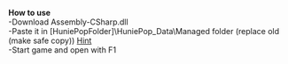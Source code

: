 **How to use**  
-Download Assembly-CSharp.dll  
-Paste it in [HuniePopFolder]\HuniePop_Data\Managed folder (replace old (make safe copy)) [Hint](https://letmegooglethat.com/?q=how+to+find+steam+game+files)  
-Start game and open with F1
